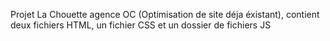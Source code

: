 Projet La Chouette agence OC (Optimisation de site déja éxistant), contient deux fichiers HTML, un fichier CSS et un dossier de fichiers JS
